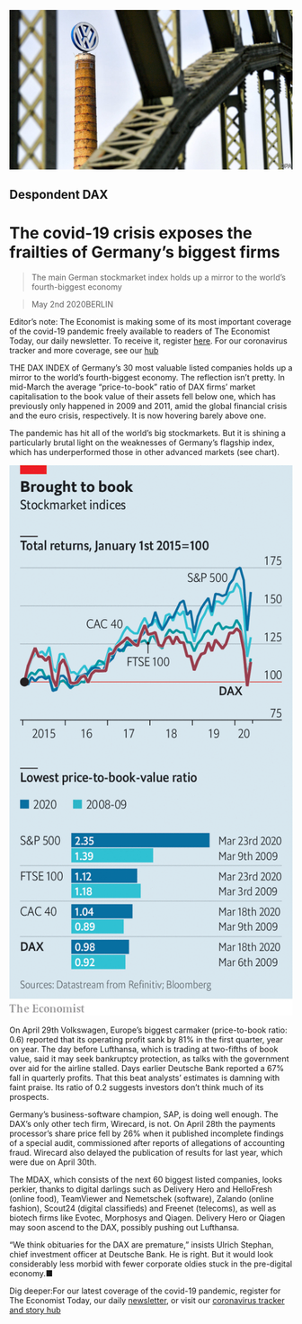 ![](./images/20200502_WBP503.jpg)

## Despondent DAX

# The covid-19 crisis exposes the frailties of Germany’s biggest firms

> The main German stockmarket index holds up a mirror to the world’s fourth-biggest economy

> May 2nd 2020BERLIN

Editor’s note: The Economist is making some of its most important coverage of the covid-19 pandemic freely available to readers of The Economist Today, our daily newsletter. To receive it, register [here](https://www.economist.com//newslettersignup). For our coronavirus tracker and more coverage, see our [hub](https://www.economist.com//coronavirus)

THE DAX INDEX of Germany’s 30 most valuable listed companies holds up a mirror to the world’s fourth-biggest economy. The reflection isn’t pretty. In mid-March the average “price-to-book” ratio of DAX firms’ market capitalisation to the book value of their assets fell below one, which has previously only happened in 2009 and 2011, amid the global financial crisis and the euro crisis, respectively. It is now hovering barely above one.

The pandemic has hit all of the world’s big stockmarkets. But it is shining a particularly brutal light on the weaknesses of Germany’s flagship index, which has underperformed those in other advanced markets (see chart).

![](./images/20200502_WBC388.png)

On April 29th Volkswagen, Europe’s biggest carmaker (price-to-book ratio: 0.6) reported that its operating profit sank by 81% in the first quarter, year on year. The day before Lufthansa, which is trading at two-fifths of book value, said it may seek bankruptcy protection, as talks with the government over aid for the airline stalled. Days earlier Deutsche Bank reported a 67% fall in quarterly profits. That this beat analysts’ estimates is damning with faint praise. Its ratio of 0.2 suggests investors don’t think much of its prospects.

Germany’s business-software champion, SAP, is doing well enough. The DAX’s only other tech firm, Wirecard, is not. On April 28th the payments processor’s share price fell by 26% when it published incomplete findings of a special audit, commissioned after reports of allegations of accounting fraud. Wirecard also delayed the publication of results for last year, which were due on April 30th.

The MDAX, which consists of the next 60 biggest listed companies, looks perkier, thanks to digital darlings such as Delivery Hero and HelloFresh (online food), TeamViewer and Nemetschek (software), Zalando (online fashion), Scout24 (digital classifieds) and Freenet (telecoms), as well as biotech firms like Evotec, Morphosys and Qiagen. Delivery Hero or Qiagen may soon ascend to the DAX, possibly pushing out Lufthansa.

“We think obituaries for the DAX are premature,” insists Ulrich Stephan, chief investment officer at Deutsche Bank. He is right. But it would look considerably less morbid with fewer corporate oldies stuck in the pre-digital economy.■

Dig deeper:For our latest coverage of the covid-19 pandemic, register for The Economist Today, our daily [newsletter](https://www.economist.com//newslettersignup), or visit our [coronavirus tracker and story hub](https://www.economist.com//coronavirus)